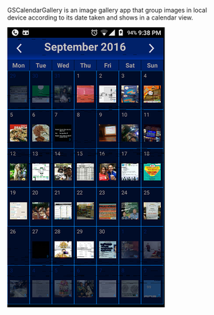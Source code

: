 GSCalendarGallery is an image gallery app that group images in local device according to its date taken and shows in a calendar view.

![alt tag](https://github.com/budiraharja/CalendarGallery/blob/master/screenshot/Screenshot_20161009-213804.png)
